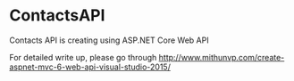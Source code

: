 # ContactsAPI
Contacts API is creating using ASP.NET Core Web API

For detailed write up, please go through http://www.mithunvp.com/create-aspnet-mvc-6-web-api-visual-studio-2015/
